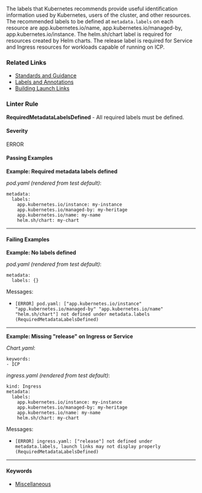 <!-- This file is automatically generated by `cv doc`. Do not edit directly. -->

The labels that Kubernetes recommends provide useful identification information used by Kubernetes, users of the cluster, and other resources. The recommended labels to be defined at `metadata.labels` on each resource are app.kubernetes.io/name, app.kubernetes.io/managed-by, app.kubernetes.io/instance. The helm.sh/chart label is required for resources created by Helm charts. The release label is required for Service and Ingress resources for workloads capable of running on ICP.


### Related Links
* [Standards and Guidance](https://playbook.cloudpaklab.ibm.com/standards-and-guidance/)
* [Labels and Annotations](https://playbook.cloudpaklab.ibm.com/labels-and-annotations/)
* [Building Launch Links](https://github.ibm.com/IBMPrivateCloud/roadmap/blob/master/feature-specs/cluster-management/building-launch-links.md)

### Linter Rule
**RequiredMetadataLabelsDefined** - All required labels must be defined.

#### Severity
ERROR


#### Passing Examples

**Example: Required metadata labels defined**

_pod.yaml (rendered from test default)_:

    metadata:
      labels:
        app.kubernetes.io/instance: my-instance
        app.kubernetes.io/managed-by: my-heritage
        app.kubernetes.io/name: my-name
        helm.sh/chart: my-chart
    

<hr>


#### Failing Examples

**Example: No labels defined**

_pod.yaml (rendered from test default)_:

    metadata:
      labels: {}
    



Messages:
* `[ERROR] pod.yaml: ["app.kubernetes.io/instance" "app.kubernetes.io/managed-by" "app.kubernetes.io/name" "helm.sh/chart"] not defined under metadata.labels (RequiredMetadataLabelsDefined)`
<hr>

**Example: Missing "release" on Ingress or Service**

_Chart.yaml_:

    keywords:
    - ICP
    

_ingress.yaml (rendered from test default)_:

    kind: Ingress
    metadata:
      labels:
        app.kubernetes.io/instance: my-instance
        app.kubernetes.io/managed-by: my-heritage
        app.kubernetes.io/name: my-name
        helm.sh/chart: my-chart
    



Messages:
* `[ERROR] ingress.yaml: ["release"] not defined under metadata.labels, launch links may not display properly (RequiredMetadataLabelsDefined)`
<hr>

#### Keywords
* [Miscellaneous](../standards/Miscellaneous.md)
